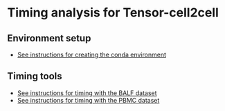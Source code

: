 # Timing analysis for Tensor-cell2cell

## Environment setup
- [See instructions for creating the conda environment](./env_setup/)

## Timing tools
- [See instructions for timing with the BALF dataset](./balf_samples/)
- [See instructions for timing with the PBMC dataset](./pbmc_samples/)

